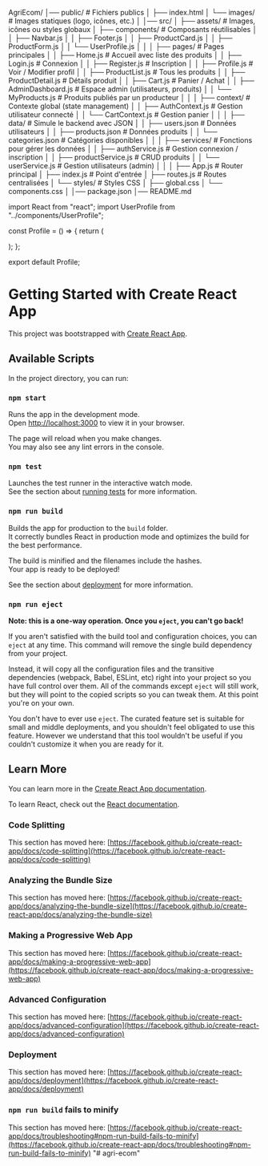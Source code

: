 AgriEcom/
│── public/                      # Fichiers publics
│   ├── index.html
│   └── images/                  # Images statiques (logo, icônes, etc.)
│
│── src/
│   ├── assets/                  # Images, icônes ou styles globaux
│   ├── components/              # Composants réutilisables
│   │   ├── Navbar.js
│   │   ├── Footer.js
│   │   ├── ProductCard.js
│   │   ├── ProductForm.js
│   │   └── UserProfile.js
│   │
│   ├── pages/                   # Pages principales
│   │   ├── Home.js              # Accueil avec liste des produits
│   │   ├── Login.js             # Connexion
│   │   ├── Register.js          # Inscription
│   │   ├── Profile.js           # Voir / Modifier profil
│   │   ├── ProductList.js       # Tous les produits
│   │   ├── ProductDetail.js     # Détails produit
│   │   ├── Cart.js              # Panier / Achat
│   │   ├── AdminDashboard.js    # Espace admin (utilisateurs, produits)
│   │   └── MyProducts.js        # Produits publiés par un producteur
│   │
│   ├── context/                 # Contexte global (state management)
│   │   ├── AuthContext.js       # Gestion utilisateur connecté
│   │   └── CartContext.js       # Gestion panier
│   │
│   ├── data/                    # Simule le backend avec JSON
│   │   ├── users.json           # Données utilisateurs
│   │   ├── products.json        # Données produits
│   │   └── categories.json      # Catégories disponibles
│   │
│   ├── services/                # Fonctions pour gérer les données
│   │   ├── authService.js       # Gestion connexion / inscription
│   │   ├── productService.js    # CRUD produits
│   │   └── userService.js       # Gestion utilisateurs (admin)
│   │
│   ├── App.js                   # Router principal
│   ├── index.js                 # Point d'entrée
│   ├── routes.js                # Routes centralisées
│   └── styles/                  # Styles CSS
│       ├── global.css
│       └── components.css
│
│── package.json
│── README.md


import React from "react";
import UserProfile from "../components/UserProfile";

const Profile = () => {
  return (
    <div>
      <UserProfile />
    </div>
  );
};

export default Profile;








































# Getting Started with Create React App

This project was bootstrapped with [Create React App](https://github.com/facebook/create-react-app).

## Available Scripts

In the project directory, you can run:

### `npm start`

Runs the app in the development mode.\
Open [http://localhost:3000](http://localhost:3000) to view it in your browser.

The page will reload when you make changes.\
You may also see any lint errors in the console.

### `npm test`

Launches the test runner in the interactive watch mode.\
See the section about [running tests](https://facebook.github.io/create-react-app/docs/running-tests) for more information.

### `npm run build`

Builds the app for production to the `build` folder.\
It correctly bundles React in production mode and optimizes the build for the best performance.

The build is minified and the filenames include the hashes.\
Your app is ready to be deployed!

See the section about [deployment](https://facebook.github.io/create-react-app/docs/deployment) for more information.

### `npm run eject`

**Note: this is a one-way operation. Once you `eject`, you can't go back!**

If you aren't satisfied with the build tool and configuration choices, you can `eject` at any time. This command will remove the single build dependency from your project.

Instead, it will copy all the configuration files and the transitive dependencies (webpack, Babel, ESLint, etc) right into your project so you have full control over them. All of the commands except `eject` will still work, but they will point to the copied scripts so you can tweak them. At this point you're on your own.

You don't have to ever use `eject`. The curated feature set is suitable for small and middle deployments, and you shouldn't feel obligated to use this feature. However we understand that this tool wouldn't be useful if you couldn't customize it when you are ready for it.

## Learn More

You can learn more in the [Create React App documentation](https://facebook.github.io/create-react-app/docs/getting-started).

To learn React, check out the [React documentation](https://reactjs.org/).

### Code Splitting

This section has moved here: [https://facebook.github.io/create-react-app/docs/code-splitting](https://facebook.github.io/create-react-app/docs/code-splitting)

### Analyzing the Bundle Size

This section has moved here: [https://facebook.github.io/create-react-app/docs/analyzing-the-bundle-size](https://facebook.github.io/create-react-app/docs/analyzing-the-bundle-size)

### Making a Progressive Web App

This section has moved here: [https://facebook.github.io/create-react-app/docs/making-a-progressive-web-app](https://facebook.github.io/create-react-app/docs/making-a-progressive-web-app)

### Advanced Configuration

This section has moved here: [https://facebook.github.io/create-react-app/docs/advanced-configuration](https://facebook.github.io/create-react-app/docs/advanced-configuration)

### Deployment

This section has moved here: [https://facebook.github.io/create-react-app/docs/deployment](https://facebook.github.io/create-react-app/docs/deployment)

### `npm run build` fails to minify

This section has moved here: [https://facebook.github.io/create-react-app/docs/troubleshooting#npm-run-build-fails-to-minify](https://facebook.github.io/create-react-app/docs/troubleshooting#npm-run-build-fails-to-minify)
"# agri-ecom" 
